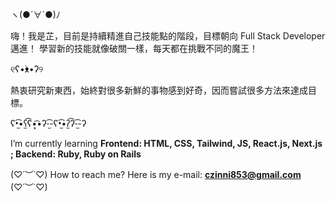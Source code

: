 ヽ(●´∀`●)ﾉ 

嗨！我是芷，目前是持續精進自己技能點的階段，目標朝向 Full Stack Developer 邁進！
學習新的技能就像破關一樣，每天都在挑戰不同的魔王！

୧ʕ•̀ᴥ•́ʔ୨

熱衷研究新東西，始終對很多新鮮的事物感到好奇，因而嘗試很多方法來達成目標。

ʕ•̫͡•ʕ̫͡ʕ•͓͡•ʔ-̫͡-ʕ•̫͡•ʔ̫͡ʔ-̫͡-ʔ

I’m currently learning **Frontend: HTML, CSS, Tailwind, JS, React.js, Next.js ; Backend: Ruby, Ruby on Rails**

(♡˙︶˙♡) How to reach me? Here is my e-mail: **czinni853@gmail.com** (♡˙︶˙♡)

<!---
viiining/viiining is a ✨ special ✨ repository because its `README.md` (this file) appears on your GitHub profile.
You can click the Preview link to take a look at your changes.
--->
